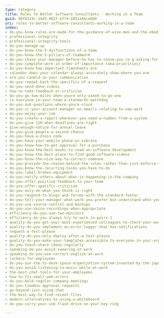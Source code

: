 ```yaml
---
type: category
title: Rules to Better Software Consultants - Working in a Team
guid: 99fb319c-14d5-482f-bf74-b851a56cebb0
uri: rules-to-better-software-consultants-working-in-a-team
index:
- do-you-know-rules-are-made-for-the-guidance-of-wise-men-and-the-obedience-of-fools
- professional-integrity
- professional-integrity-tools
- do-you-manage-up
- do-you-know-the-5-dysfunctions-of-a-team
- do-you-know-the-5-pillars-of-teamwork
- do-you-chase-your-manager-before-he-has-to-chase-you-(e-g-asking-for-clarification)
- do-you-complete-work-in-order-of-importance-(aka-priorities)
- do-you-know-how-important-timesheets-are
- calendar-does-your-calendar-always-accurately-show-where-you-are
- are-you-candid-in-your-communication
- do-you-repeat-back-the-specifics-of-a-request
- do-you-send-done-videos
- how-to-take-feedback-or-criticism
- do-you-go-two-miles-when-youre-only-asked-to-go-one
- is-everyone-in-your-team-a-standards-watchdog
- do-you-ask-questions-where-youre-stuck
- do-you-cc-your-account-manager-on-emails-relating-to-new-work
- do-you-enjoy-your-job
- do-you-create-a-report-whenever-you-need-a-number-from-a-system
- do-you-give-120-when-deadlines-are-tight
- give-enough-notice-for-annual-leave
- do-you-give-people-a-second-chance
- do-you-have-a-dress-code
- do-you-have-your-mobile-phone-on-vibrate
- do-you-know-how-to-get-approval-for-a-purchase
- do-you-know-the-best-books-to-read-on-software-development
- do-you-know-the-best-place-to-find-good-software-videos
- do-you-know-the-nice-way-to-correct-someone
- do-you-provide-the-reason-behind-the-rules-rather-than-just-enforce-them
- do-you-know-the-recurring-tasks-you-have-to-do
- do-you-label-broken-equipment
- do-you-notify-others-about-what-is-happening-in-the-company
- do-you-offer-positive-feedback-to-your-team
- do-you-offer-specific-criticism
- do-you-only-do-what-you-think-is-right
- do-you-respond-to-blogs-and-forums-with-the-standard-footer
- do-you-tell-your-manager-what-work-you-prefer-but-understand-when-you-have-to-do-less-interesting-stuff
- do-you-use-source-control-and-backups
- do-you-use-voice-recordings-when-appropriate
- efficiency-do-you-use-two-monitors
- efficiency-do-you-always-try-to-work-in-pairs-1
- quality-do-you-get-your-most-experienced-colleagues-to-check-your-work
- quality-do-you-implement-an-error-logger-that-has-notifications
- request-a-test-please
- quality-do-you-only-deploy-after-a-test-please
- quality-do-you-make-your-templates-accessible-to-everyone-in-your-organisation
- do-you-teach-share-ideas-regularly
- speaking-do-you-avoid-swearing-at-work
- speaking-do-you-use-correct-english-at-work
- lockers-for-employees
- do-you-use-the-5s-desk-space-organization-system-invented-by-the-japanese
- do-you-avoid-listening-to-music-while-at-work
- the-best-chat-tools-for-your-employees
- how-to-fix-small-web-errors
- do-you-hold-regular-company-meetings
- do-you-timebox-approval-requests
- go-beyond-just-using-chat
- the-best-way-to-find-recent-files
- modern-alternatives-to-using-a-whiteboard
- do-you-carry-your-usb-flash-drive-on-your-key-ring

---
```

 

